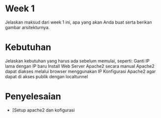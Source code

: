 # Week 1
Jelaskan maksud dari week 1 ini, apa yang akan Anda buat serta berikan gambar arsitekturnya.

# Kebutuhan
Jelaskan kebutuhan yang harus ada sebelum memulai, seperti:
    Ganti IP lama dengan IP baru
    Install Web Server Apache2 secara manual
    Apache2 dapat diakses melalui browser menggunakan IP
    Konfigurasi Apache2 agar dapat di akses publik dengan localtunnel



# Penyelesaian
- [Setup apache2 dan kofigurasi

